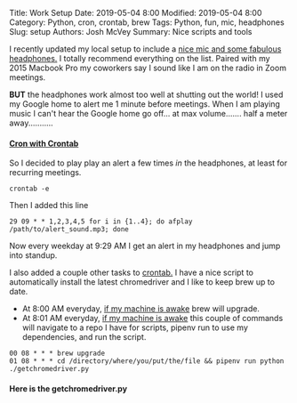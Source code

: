 Title: Work Setup
Date: 2019-05-04 8:00
Modified: 2019-05-04 8:00
Category: Python, cron, crontab, brew
Tags: Python, fun, mic, headphones
Slug: setup
Authors: Josh McVey
Summary: Nice scripts and tools

I recently updated my local setup to include a [nice mic and some fabulous headphones.](https://www.amazon.com/hz/wishlist/ls/33G80B4QPE61K)  I totally recommend everything on the list.  Paired with my 2015 Macbook Pro my coworkers say I sound like I am on the radio in Zoom meetings.

**BUT** the headphones work almost too well at shutting out the world!  I used my Google home to alert me 1 minute before meetings.  When I am playing music I can't hear the Google home go off... at max volume....... half a meter away...........

#### [Cron with Crontab](https://opensource.com/article/17/11/how-use-cron-linux)

So I decided to play play an alert a few times _in_ the headphones, at least for recurring meetings.

```shell
crontab -e
```

Then I added this line

```
29 09 * * 1,2,3,4,5 for i in {1..4}; do afplay /path/to/alert_sound.mp3; done
```

Now every weekday at 9:29 AM I get an alert in my headphones and jump into standup.

I also added a couple other tasks to [crontab.](https://opensource.com/article/17/11/how-use-cron-linux)  I have a nice script to automatically install the latest chromedriver and I like to keep brew up to date.

- At 8:00 AM everyday, [if my machine is awake](https://developer.apple.com/library/archive/documentation/MacOSX/Conceptual/BPSystemStartup/Chapters/ScheduledJobs.html) brew will upgrade.
- At 8:01 AM everyday, [if my machine is awake](https://developer.apple.com/library/archive/documentation/MacOSX/Conceptual/BPSystemStartup/Chapters/ScheduledJobs.html) this couple of commands will navigate to a repo I have for scripts, pipenv run to use my dependencies, and run the script.

```
00 08 * * * brew upgrade
01 08 * * * cd /directory/where/you/put/the/file && pipenv run python ./getchromedriver.py
```

#### Here is the getchromedriver.py
<script src="https://gist.github.com/y3rsh/b55d5c8daaac7fb1632cc5a3380aec93.js"></script>
